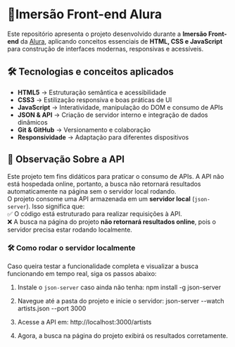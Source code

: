 
# 📌Imersão Front-end Alura

Este repositório apresenta o projeto desenvolvido durante a **Imersão Front-end** da [Alura](https://www.alura.com.br/), aplicando conceitos essenciais de **HTML, CSS e JavaScript** para construção de interfaces modernas, responsivas e acessíveis.

## 🛠 Tecnologias e conceitos aplicados

- **HTML5** → Estruturação semântica e acessibilidade  
- **CSS3** → Estilização responsiva e boas práticas de UI  
- **JavaScript** → Interatividade, manipulação do DOM e consumo de APIs  
- **JSON & API** → Criação de servidor interno e integração de dados dinâmicos  
- **Git & GitHub** → Versionamento e colaboração  
- **Responsividade** → Adaptação para diferentes dispositivos  

## 📡 Observação Sobre a API  
Este projeto tem fins didáticos para praticar o consumo de APIs. A API não está hospedada online, portanto, a busca não retornará resultados automaticamente na página sem o servidor local rodando.  
O projeto consome uma API armazenada em um **servidor local** (`json-server`). Isso significa que:  
✅ O código está estruturado para realizar requisições à API.  
❌ A busca na página do projeto **não retornará resultados online**, pois o servidor precisa estar rodando localmente.  


### 🛠 Como rodar o servidor localmente

Caso queira testar a funcionalidade completa e visualizar a busca funcionando em tempo real, siga os passos abaixo:

1. Instale o `json-server` caso ainda não tenha:
  npm install -g json-server

2. Navegue até a pasta do projeto e inicie o servidor:
  json-server --watch artists.json --port 3000

3. Acesse a API em:
  http://localhost:3000/artists

4. Agora, a busca na página do projeto exibirá os resultados corretamente.
